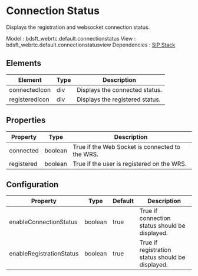 # Connection Status

Displays the registration and websocket connection status.

Model : bdsft_webrtc.default.connectionstatus
View : bdsft_webrtc.default.connectionstatusview
Dependencies : [SIP Stack](https://github.com/BroadSoft-Xtended/Library-WebRTC-SIPStack)

## Elements
<a name="elements"></a>

Element         |Type  |Description
----------------|------|---------------------------------
connectedIcon   |div   |Displays the connected status.
registeredIcon  |div   |Displays the registered status.

## Properties
<a name="properties"></a>

Property    |Type     |Description
------------|---------|-------------------------------------------------
connected   |boolean  |True if the Web Socket is connected to the WRS.
registered  |boolean  |True if the user is registered on the WRS.

## Configuration
<a name="configuration"></a>

Property                  |Type     |Default  |Description
--------------------------|---------|---------|--------------------------------------------------
enableConnectionStatus    |boolean  |true     |True if connection status should be displayed.
enableRegistrationStatus  |boolean  |true     |True if registration status should be displayed.
